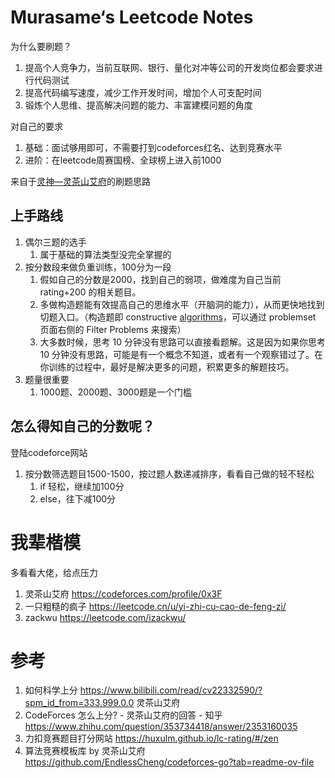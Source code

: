# Murasame‘s Leetcode Notes

为什么要刷题？

1. 提高个人竞争力，当前互联网、银行、量化对冲等公司的开发岗位都会要求进行代码测试
2. 提高代码编写速度，减少工作开发时间，增加个人可支配时间
3. 锻炼个人思维、提高解决问题的能力、丰富建模问题的角度

对自己的要求

1. 基础：面试够用即可，不需要打到codeforces红名、达到竞赛水平
2. 进阶：在leetcode周赛国榜、全球榜上进入前1000

来自于[灵神—灵茶山艾府](https://codeforces.com/profile/0x3F)的刷题思路



## 上手路线

1. 偶尔三题的选手
   1. 属于基础的算法类型没完全掌握的
2. 按分数段来做负重训练，100分为一段
   1. 假如自己的分数是2000，找到自己的弱项，做难度为自己当前 rating+200 的相关题目。
   1. 多做构造题能有效提高自己的思维水平（开脑洞的能力），从而更快地找到切题入口。（构造题即 constructive [algorithms](https://www.zhihu.com/search?q=algorithms&search_source=Entity&hybrid_search_source=Entity&hybrid_search_extra={"sourceType"%3A"answer"%2C"sourceId"%3A2353160035})，可以通过 problemset 页面右侧的 Filter Problems 来搜索）
   1. 大多数时候，思考 10 分钟没有思路可以直接看题解。这是因为如果你思考 10 分钟没有思路，可能是有一个概念不知道，或者有一个观察错过了。在你训练的过程中，最好是解决更多的问题，积累更多的解题技巧。
3. 题量很重要
   1. 1000题、2000题、3000题是一个门槛




## 怎么得知自己的分数呢？

登陆codeforce网站
1. 按分数筛选题目1500-1500，按过题人数递减排序，看看自己做的轻不轻松
   1. if 轻松，继续加100分
   2. else，往下减100分



# 我辈楷模

多看看大佬，给点压力

1. 灵茶山艾府 https://codeforces.com/profile/0x3F
2. 一只粗糙的疯子 https://leetcode.cn/u/yi-zhi-cu-cao-de-feng-zi/
3. zackwu https://leetcode.com/izackwu/



# 参考

1. 如何科学上分 https://www.bilibili.com/read/cv22332590/?spm_id_from=333.999.0.0 灵茶山艾府
2. CodeForces 怎么上分? - 灵茶山艾府的回答 - 知乎 https://www.zhihu.com/question/353734418/answer/2353160035
3. 力扣竞赛题目打分网站 https://huxulm.github.io/lc-rating/#/zen
4. 算法竞赛模板库 by 灵茶山艾府  https://github.com/EndlessCheng/codeforces-go?tab=readme-ov-file



